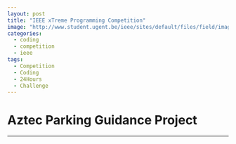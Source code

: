 ```yaml
---
layout: post
title: "IEEE xTreme Programming Competition"
image: "http://www.student.ugent.be/ieee/sites/default/files/field/image/webimageIEEEExtreme_2014%20kopie.jpg"
categories:
  - coding
  - competition
  - ieee
tags:
  - Competition
  - Coding
  - 24Hours
  - Challenge
---
```


# Aztec Parking Guidance Project
---
